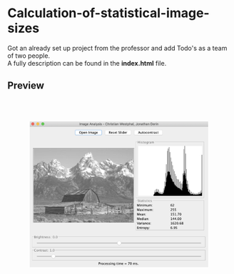 # Calculation-of-statistical-image-sizes
Got an already set up project from the professor and add Todo's as a team of two people.<br>
A fully description can be found in the <b>index.html</b> file.

## Preview
<img src="./images/image-statistics.png" width="400" style="padding:50px;">

